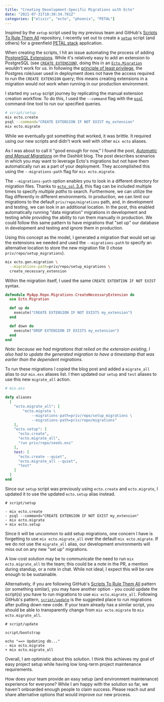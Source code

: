 ```yaml
---
title: "Creating Development-Specific Migrations with Ecto"
date: "2021-07-31T18:30:34.781Z"
categories: ["elixir", "ecto", "phoenix", "PETAL"]
---
```


Inspired by the `setup` script used by my previous team and GitHub's [Scripts To Rule Them All](https://github.com/github/scripts-to-rule-them-all) repository, I recently set out to create a [`setup`](https://github.com/github/scripts-to-rule-them-all#scriptsetup) script (and others) for a greenfield [PETAL stack](https://changelog.com/posts/petal-the-end-to-end-web-stack) application.

When creating the scripts, I hit an issue automating the process of adding [PostgreSQL Extensions](https://www.postgresql.org/docs/current/external-extensions.html). While it's relatively easy to add an extension to PostgreSQL (see [`CREATE EXTENSION`](https://www.postgresql.org/docs/current/sql-createextension.html)), doing this in an [`Ecto.Migration`](https://hexdocs.pm/ecto_sql/Ecto.Migration.html) wouldn't work for us. In following the [principle of least privilege](https://en.wikipedia.org/wiki/Principle_of_least_privilege), the Postgres role/user used in deployment does not have the access required to run the `CREATE EXTENSION` query; this means creating extensions in a migration would not work when running in our production environment.

I started my `setup` script journey by replicating the manual extension creation workflow. To do this, I used the `--command` flag with the [`psql`](https://www.postgresql.org/docs/current/app-psql.html) command-line tool to run our specified queries.

```bash
# script/setup
mix ecto.create
psql --command="CREATE EXTENSION IF NOT EXIST my_extension"
mix ecto.migrate
```

While we eventually got something that worked, it was brittle. It required using our new scripts and didn't work well with other `mix ecto` aliases.

As I was about to call it "good enough for now," I found the post, [_Automatic and Manual Migrations_](https://dashbit.co/blog/automatic-and-manual-ecto-migrations) on the Dashbit blog. The post describes scenarios in which you may want to leverage Ecto's migrations but not have them automatically run as a part of your deployment. They accomplished this using the `--migrations-path` flag for `mix ecto.migrate`.

The `--migrations-path` option enables you to look in a different directory for migration files. Thanks to [`ecto_sql` 3.4](https://github.com/elixir-ecto/ecto_sql/blob/master/CHANGELOG.md#v340-2020-03-24), this flag can be included multiple times to specify _multiple paths_ to search. Furthermore, we can utilize the flag differently in different environments. In production, we can limit our migrations to the default `priv/repo/migrations` path, and, in development and testing, we can look in an additional location. In the post, this enabled automatically running "data migration" migrations in development and testing while providing the ability to run them manually in production. We could follow this same pattern to have migrations that "set up" our database in development and testing and ignore them in production.

Using this concept as the model, I generated a migration that would set up the extensions we needed and used the `--migrations-path` to specify an alternative location to store the new migration file (I chose `priv/repo/setup_migrations`).

```bash
mix ecto.gen.migration \
  --migrations-path=priv/repo/setup_migrations \
  create_necessary_extension
```

Within the migration itself, I used the same `CREATE EXTENTION IF NOT EXIST` syntax.

```elixir
defmodule MyApp.Repo.Migrations.CreateNecessaryExtension do
  use Ecto.Migration

  def up do
    execute("CREATE EXTENSION IF NOT EXISTS my_extension")
  end

  def down do
    execute("DROP EXTENSION IF EXISTS my_extension")
  end
end
```

_Note: because we had migrations that relied on the extension existing, I also had to update the generated migration to have a timestamp that was earlier than the dependent migrations._

To run these migrations I copied the blog post and added a `migrate_all` alias to our `mix.exs` aliases list. I then updated our `setup` and `test` aliases to use this new `migrate_all` action.

```elixir
# mix.exs

defp aliases
  [
    "ecto.migrate_all": [
        "ecto.migrate \
            --migrations-path=priv/repo/setup_migrations \
            --migrations-path=priv/repo/migrations"
    ],
    "ecto.setup": [
      "ecto.create",
      "ecto.migrate_all",
      "run priv/repo/seeds.exs"
    ],
    test: [
      "ecto.create --quiet",
      "ecto.migrate_all --quiet",
      "test"
    ]
  ]
end
```

Since our `setup` script was previously using `ecto.create` and `ecto.migrate`, I updated it to use the updated `ecto.setup` alias instead.

```{diff}
# script/setup

- mix ecto.create
- psql --command="CREATE EXTENSION IF NOT EXIST my_extension"
- mix ecto.migrate
+ mix ecto.setup
```

Since it will be uncommon to add setup migrations, one concern I have is forgetting to use `mix ecto.migrate_all` over the default `mix ecto.migrate`. If we do not use the `migrate_all` alias, our development environments will miss out on any new "set up" migrations.

A low-cost solution may be to communicate the need to run `mix ecto.migrate_all` to the team; this could be a note in the PR, a mention during standup, or a note in chat. While not ideal, I expect this will be rare enough to be sustainable.

Alternatively, if you are following GitHub's [Scripts To Rule Them All](https://github.com/github/scripts-to-rule-them-all) pattern (or something similar), you may have another option - you could update the script(s) you have to run migrations to use `mix ecto.migrate_all`. Following GitHub's pattern, [`script/update`](https://github.com/github/scripts-to-rule-them-all#scriptupdate) is the suggested place to run migrations after pulling down new code. If your team already has a similar script, you should be able to transparently change from `mix ecto.migrate` to `mix ecto.migrate_all`.

```{diff}
# script/update

script/bootstrap

echo "==> Updating db..."
- mix ecto.migrate
+ mix ecto.migrate_all
```

Overall, I am optimistic about this solution. I think this achieves my goal of easy project setup while having low long-term project maintenance requirements.

How does your team provide an easy setup (and environment maintenance) experience for everyone? While I am happy with the solution so far, we haven't onboarded enough people to claim success. Please reach out and share alternative options that would improve our new process.
